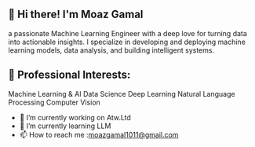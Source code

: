 ## 👋 Hi there! I'm Moaz Gamal
a passionate Machine Learning Engineer with a deep love for turning data into actionable insights. 
I specialize in developing and deploying machine learning models, data analysis, and building intelligent systems.

## 💼 Professional Interests:
Machine Learning & AI
Data Science
Deep Learning
Natural Language Processing
Computer Vision

- 🔭 I’m currently working on Atw.Ltd
- 🌱 I’m currently learning LLM
- 📫 How to reach me :moazgamal1011@gmail.com

